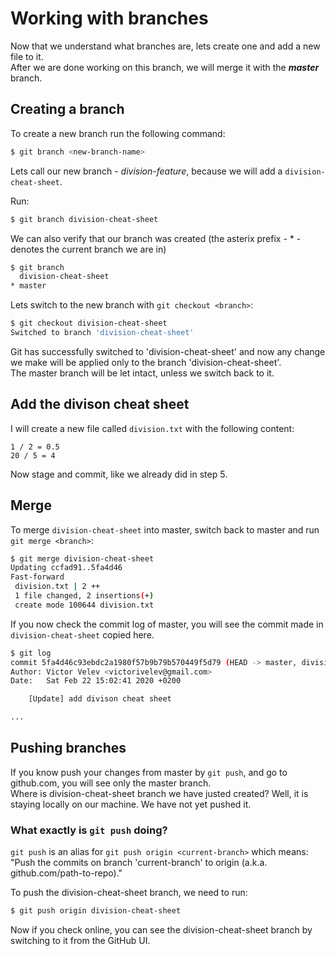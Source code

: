 # Working with branches

Now that we understand what branches are, lets create one and add a new file to it. <br>
After we are done working on this branch, we will merge it with the ***master*** branch.

## Creating a branch
To create a new branch run the following command:
```bash
$ git branch <new-branch-name>
```

Lets call our new branch - *division-feature*, because we will add a `division-cheat-sheet`.

Run:
```bash
$ git branch division-cheat-sheet
```

We can also verify that our branch was created (the asterix prefix - * - denotes the current branch we are in)
```bash
$ git branch
  division-cheat-sheet
* master
```

Lets switch to the new branch with `git checkout <branch>`:
```bash
$ git checkout division-cheat-sheet
Switched to branch 'division-cheat-sheet'
```

Git has successfully switched to 'division-cheat-sheet' and now any change we make will be applied only to the branch 'division-cheat-sheet'. <br>
The master branch will be let intact, unless we switch back to it.

## Add the divison cheat sheet

I will create a new file called `division.txt` with the following content:
```
1 / 2 = 0.5
20 / 5 = 4
```

Now stage and commit, like we already did in step 5.

## Merge
To merge `division-cheat-sheet` into master, switch back to master and run `git merge <branch>`:
```bash
$ git merge division-cheat-sheet
Updating ccfad91..5fa4d46
Fast-forward
 division.txt | 2 ++
 1 file changed, 2 insertions(+)
 create mode 100644 division.txt
```

If you now check the commit log of master, you will see the commit made in `division-cheat-sheet` copied here.
```bash
$ git log
commit 5fa4d46c93ebdc2a1980f57b9b79b570449f5d79 (HEAD -> master, division-cheat-sheet)
Author: Victor Velev <victorivelev@gmail.com>
Date:   Sat Feb 22 15:02:41 2020 +0200

    [Update] add divison cheat sheet

...
```

## Pushing branches

If you know push your changes from master by `git push`, and go to github.com, you will see only the master branch. <br>
Where is division-cheat-sheet branch we have justed created? Well, it is staying locally on our machine. We have not yet pushed it.

### What exactly is `git push` doing?
`git push` is an alias for `git push origin <current-branch>` which means:
"Push the commits on branch 'current-branch' to origin (a.k.a. github.com/path-to-repo)."

To push the division-cheat-sheet branch, we need to run:
```bash
$ git push origin division-cheat-sheet
```

Now if you check online, you can see the division-cheat-sheet branch by switching to it from the GitHub UI.
